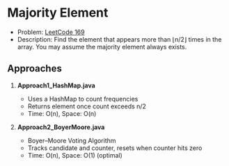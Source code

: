 # Majority Element

- Problem: [LeetCode 169](https://leetcode.com/problems/majority-element/)
- Description: Find the element that appears more than ⌊n/2⌋ times in the array. You may assume the majority element always exists.

## Approaches

1. **Approach1_HashMap.java**
   - Uses a HashMap to count frequencies
   - Returns element once count exceeds n/2
   - Time: O(n), Space: O(n)

2. **Approach2_BoyerMoore.java**
   - Boyer–Moore Voting Algorithm
   - Tracks candidate and counter, resets when counter hits zero
   - Time: O(n), Space: O(1) (optimal)
